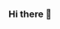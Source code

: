 ### Hi there 👋

<!--
**wattsuccess/wattsuccess** is a ✨ repository because its `README.md` (this file) appears on your GitHub profile.

Here are some ideas to get you started:
